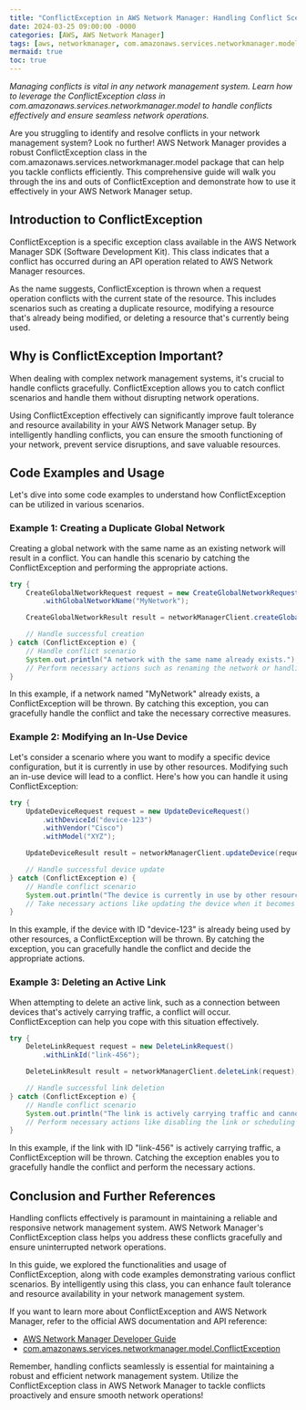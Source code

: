 ```yaml
---
title: "ConflictException in AWS Network Manager: Handling Conflict Scenarios Efficiently"
date: 2024-03-25 09:00:00 -0000
categories: [AWS, AWS Network Manager]
tags: [aws, networkmanager, com.amazonaws.services.networkmanager.model]
mermaid: true
toc: true
---
```



*Managing conflicts is vital in any network management system. Learn how to leverage the ConflictException class in com.amazonaws.services.networkmanager.model to handle conflicts effectively and ensure seamless network operations.*

Are you struggling to identify and resolve conflicts in your network management system? Look no further! AWS Network Manager provides a robust ConflictException class in the com.amazonaws.services.networkmanager.model package that can help you tackle conflicts efficiently. This comprehensive guide will walk you through the ins and outs of ConflictException and demonstrate how to use it effectively in your AWS Network Manager setup.

## Introduction to ConflictException

ConflictException is a specific exception class available in the AWS Network Manager SDK (Software Development Kit). This class indicates that a conflict has occurred during an API operation related to AWS Network Manager resources.

As the name suggests, ConflictException is thrown when a request operation conflicts with the current state of the resource. This includes scenarios such as creating a duplicate resource, modifying a resource that's already being modified, or deleting a resource that's currently being used.

## Why is ConflictException Important?

When dealing with complex network management systems, it's crucial to handle conflicts gracefully. ConflictException allows you to catch conflict scenarios and handle them without disrupting network operations.

Using ConflictException effectively can significantly improve fault tolerance and resource availability in your AWS Network Manager setup. By intelligently handling conflicts, you can ensure the smooth functioning of your network, prevent service disruptions, and save valuable resources.

## Code Examples and Usage

Let's dive into some code examples to understand how ConflictException can be utilized in various scenarios.

### Example 1: Creating a Duplicate Global Network

Creating a global network with the same name as an existing network will result in a conflict. You can handle this scenario by catching the ConflictException and performing the appropriate actions.

```java
try {
    CreateGlobalNetworkRequest request = new CreateGlobalNetworkRequest()
        .withGlobalNetworkName("MyNetwork");

    CreateGlobalNetworkResult result = networkManagerClient.createGlobalNetwork(request);

    // Handle successful creation
} catch (ConflictException e) {
    // Handle conflict scenario
    System.out.println("A network with the same name already exists.");
    // Perform necessary actions such as renaming the network or handling the duplication.
}
```

In this example, if a network named "MyNetwork" already exists, a ConflictException will be thrown. By catching this exception, you can gracefully handle the conflict and take the necessary corrective measures.

### Example 2: Modifying an In-Use Device

Let's consider a scenario where you want to modify a specific device configuration, but it is currently in use by other resources. Modifying such an in-use device will lead to a conflict. Here's how you can handle it using ConflictException:

```java
try {
    UpdateDeviceRequest request = new UpdateDeviceRequest()
        .withDeviceId("device-123")
        .withVendor("Cisco")
        .withModel("XYZ");

    UpdateDeviceResult result = networkManagerClient.updateDevice(request);

    // Handle successful device update
} catch (ConflictException e) {
    // Handle conflict scenario
    System.out.println("The device is currently in use by other resources.");
    // Take necessary actions like updating the device when it becomes available.
}
```

In this example, if the device with ID "device-123" is already being used by other resources, a ConflictException will be thrown. By catching the exception, you can gracefully handle the conflict and decide the appropriate actions.

### Example 3: Deleting an Active Link

When attempting to delete an active link, such as a connection between devices that's actively carrying traffic, a conflict will occur. ConflictException can help you cope with this situation effectively.

```java
try {
    DeleteLinkRequest request = new DeleteLinkRequest()
        .withLinkId("link-456");

    DeleteLinkResult result = networkManagerClient.deleteLink(request);

    // Handle successful link deletion
} catch (ConflictException e) {
    // Handle conflict scenario
    System.out.println("The link is actively carrying traffic and cannot be deleted.");
    // Perform necessary actions like disabling the link or scheduling a deletion at a later time.
}
```

In this example, if the link with ID "link-456" is actively carrying traffic, a ConflictException will be thrown. Catching the exception enables you to gracefully handle the conflict and perform the necessary actions.

## Conclusion and Further References

Handling conflicts effectively is paramount in maintaining a reliable and responsive network management system. AWS Network Manager's ConflictException class helps you address these conflicts gracefully and ensure uninterrupted network operations.

In this guide, we explored the functionalities and usage of ConflictException, along with code examples demonstrating various conflict scenarios. By intelligently using this class, you can enhance fault tolerance and resource availability in your network management system.

If you want to learn more about ConflictException and AWS Network Manager, refer to the official AWS documentation and API reference:

- [AWS Network Manager Developer Guide](https://docs.aws.amazon.com/networkmanager/latest/APIReference/Welcome.html)
- [com.amazonaws.services.networkmanager.model.ConflictException](https://sdk.amazonaws.com/java/api/latest/software/amazon/awssdk/services/networkmanager/model/ConflictException.html)

Remember, handling conflicts seamlessly is essential for maintaining a robust and efficient network management system. Utilize the ConflictException class in AWS Network Manager to tackle conflicts proactively and ensure smooth network operations!

